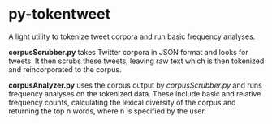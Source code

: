 # py-tokentweet
A light utility to tokenize tweet corpora and run basic frequency analyses.

**corpusScrubber.py** takes Twitter corpora in JSON format and looks for tweets. It then scrubs these tweets, leaving raw text which is then tokenized and reincorporated to the corpus.

**corpusAnalyzer.py** uses the corpus output by _corpusScrubber.py_ and runs frequency analyses on the tokenized data.
These include basic and relative frequency counts, calculating the lexical diversity of the corpus and returning the top n words, where n is specified by the user.
